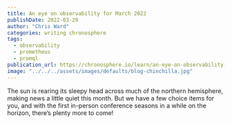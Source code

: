 ```yaml
---
title: An eye on observability for March 2022
publishDate: 2022-03-29
author: "Chris Ward"
categories: writing chronosphere
tags:
  - observability
  - prometheus
  - promql
publication_url: https://chronosphere.io/learn/an-eye-on-observability-for-march-2022/
image: "../../../assets/images/defaults/blog-chinchilla.jpg"
---
```

The sun is rearing its sleepy head across much of the northern hemisphere, making news a little quiet this month. But we have a few choice items for you, and with the first in-person conference seasons in a while on the horizon, there’s plenty more to come!
